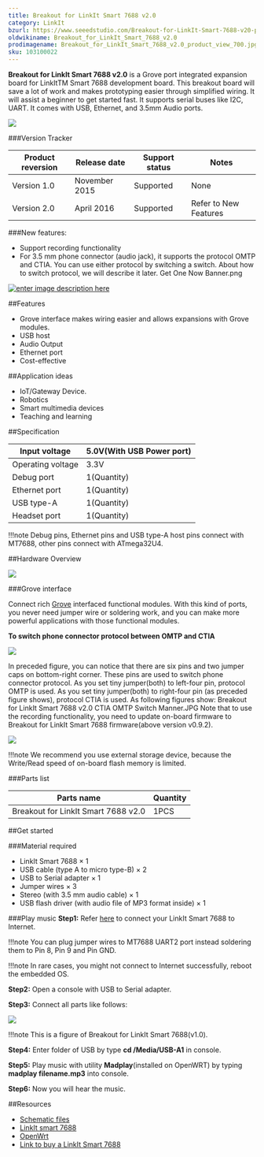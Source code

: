 ```yaml
---
title: Breakout for LinkIt Smart 7688 v2.0
category: LinkIt
bzurl: https://www.seeedstudio.com/Breakout-for-LinkIt-Smart-7688-v20-p-2641.html
oldwikiname: Breakout_for_LinkIt_Smart_7688_v2.0
prodimagename: Breakout_for_LinkIt_Smart_7688_v2.0_product_view_700.jpg
sku: 103100022
---
```


**Breakout for LinkIt Smart 7688 v2.0** is a Grove port integrated expansion board for LinkItTM Smart 7688 development board. This breakout board will save a lot of work and makes prototyping easier through simplified wiring. It will assist a beginner to get started fast. It supports serial buses like I2C, UART. It comes with USB, Ethernet, and 3.5mm Audio ports.

![](https://github.com/SeeedDocument/Breakout_for_LinkIt_Smart_7688_v2_0/blob/master/image/Breakout_for_LinkIt_Smart_7688_v2.0_product_view_700.jpg?raw=true)

###Version Tracker

|Product reversion | Release date |Support status |Notes                  |
|------------------|--------------|---------------|-----------------------|
|Version 1.0       |November 2015 |Supported      |	None                  |
|Version 2.0       |April 2016	  |Supported      | Refer to New Features |
    


###New features:

* Support recording functionality
* For 3.5 mm phone connector (audio jack), it supports the protocol OMTP and CTIA. You can use either protocol by switching a switch. About how to switch protocol, we will describe it later.
Get One Now Banner.png

[![enter image description here](http://www.seeedstudio.com/wiki/images/thumb/d/d0/Get_One_Now_Banner.png/150px-Get_One_Now_Banner.png)](http://www.seeedstudio.com/depot/Breakout-for-LinkIt-Smart-7688-v20-p-2641.html)

##Features

* Grove interface makes wiring easier and allows expansions with Grove modules.
* USB host
* Audio Output
* Ethernet port
* Cost-effective

##Application ideas

* IoT/Gateway Device.
* Robotics
* Smart multimedia devices
* Teaching and learning


##Specification

|Input voltage	| 5.0V(With USB Power port) |
|---------------|---------------------------|
|Operating voltage	| 3.3V |
|Debug port	|1(Quantity)|
|Ethernet port	|1(Quantity)|
|USB type-A	|1(Quantity)|
|Headset port|	1(Quantity)|

!!!note
	Debug pins, Ethernet pins and USB type-A host pins connect with MT7688, other pins connect with ATmega32U4.

##Hardware Overview

![](https://github.com/SeeedDocument/Breakout_for_LinkIt_Smart_7688_v2_0/blob/master/image/Breakout_for_LinkIt_Smart_7688_v2.0_hardware_connections_1200_s.jpg?raw=true)

###Grove interface

Connect rich [Grove](http://www.seeedstudio.com/wiki/Grove_System) interfaced functional modules. With this kind of ports, you never need jumper wire or soldering work, and you can make more powerful applications with those functional modules.

**To switch phone connector protocol between OMTP and CTIA**

![](https://github.com/SeeedDocument/Breakout_for_LinkIt_Smart_7688_v2_0/blob/master/image/Breakout_for_LinkIt_Smart_7688_v2.0_switch_procotol_1200_.jpg?raw=true)


In preceded figure, you can notice that there are six pins and two jumper caps on bottom-right corner. These pins are used to switch phone connector protocol. As you set tiny jumper(both) to left-four pin, protocol OMTP is used. As you set tiny jumper(both) to right-four pin (as preceded figure shows), protocol CTIA is used. As following figures show:
Breakout for LinkIt Smart 7688 v2.0 CTIA OMTP Switch Manner.JPG
Note that to use the recording functionality, you need to update on-board firmware to Breakout for LinkIt Smart 7688 firmware(above version v0.9.2).

![](https://github.com/SeeedDocument/Breakout_for_LinkIt_Smart_7688_v2_0/blob/master/image/Breakout_for_LinkIt_Smart_7688_v2.0_CTIA_OMTP_Switch_Manner.JPG?raw=true)

!!!note
	We recommend you use external storage device, because the Write/Read speed of on-board flash memory is limited.

###Parts list

|Parts name	                        |Quantity|
|-----------------------------------|--------|
|Breakout for LinkIt Smart 7688 v2.0|1PCS    |


##Get started

###Material required
- LinkIt Smart 7688 × 1
- USB cable (type A to micro type-B) × 2
- USB to Serial adapter × 1
- Jumper wires × 3
- Stereo (with 3.5 mm audio cable) × 1
- USB flash driver (with audio file of MP3 format inside) × 1

###Play music
**Step1:** Refer [here](http://www.seeedstudio.com/wiki/LinkIt_Smart_7688#Getting_Started) to connect your LinkIt Smart 7688 to Internet.


!!!note
    You can plug jumper wires to MT7688 UART2 port instead soldering them to Pin 8, Pin 9 and Pin GND.

!!!note
    In rare cases, you might not connect to Internet successfully, reboot the embedded OS.

**Step2:** Open a console with USB to Serial adapter.

**Step3:** Connect all parts like follows:

![](https://github.com/SeeedDocument/Breakout_for_LinkIt_Smart_7688_v2_0/blob/master/image/Breakout_for_LinkIt_Smart_7688_demo_connection_1200.jpg?raw=true)

!!!note
    This is a figure of Breakout for LinkIt Smart 7688(v1.0).

**Step4:** Enter folder of USB by type **cd /Media/USB-A1** in console.

**Step5:** Play music with utility **Madplay**(installed on OpenWRT) by typing **madplay filename.mp3** into console.
 
**Step6:** Now you will hear the music.

##Resources

* [Schematic files](https://github.com/SeeedDocument/Breakout_for_LinkIt_Smart_7688_v2_0/blob/master/resource/Breakout_for_LinkIt_Smart_7688_v2.0_schematic_files.zip?raw=true)
* [LinkIt smart 7688](http://www.seeedstudio.com/wiki/LinkIt_Smart_7688)
* [OpenWrt](http://wiki.openwrt.org/doc/howto/user.beginner)
* [Link to buy a LinkIt Smart 7688](http://www.seeedstudio.com/depot/LinkIt-Smart-7688-p-2573.html?cPath=122_142)

